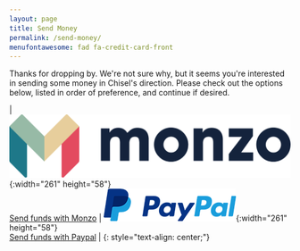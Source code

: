 ```yaml
---
layout: page
title: Send Money
permalink: /send-money/
menufontawesome: fad fa-credit-card-front
---
```


Thanks for dropping by. We're not sure why, but it seems you're interested in
sending some money in Chisel's direction. Please check out the options below,
listed in order of preference, and continue if desired.


| ![Send funds with Monzo](/assets/images/monzo.png){:width="261" height="58"}   <br/> [Send funds with Monzo](https://monzo.me/chiselwright/) | ![Send funds with Paypal](/assets/images/paypal.png){:width="261" height="58"} <br/> [Send funds with Paypal](https://www.paypal.me/chizcw/) |
{: style="text-align: center;"}
